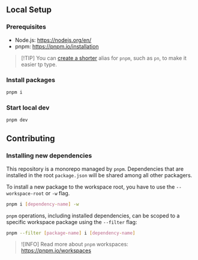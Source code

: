 ## Local Setup

### Prerequisites

- Node.js: https://nodejs.org/en/
- pnpm: https://pnpm.io/installation

> [!TIP] You can [create a shorter](https://pnpm.io/installation#using-a-shorter-alias) alias for `pnpm`, such as `pn`, to make it easier tp type.

### Install packages

```sh
pnpm i
```

### Start local dev

```sh
pnpm dev
```

## Contributing

### Installing new dependencies

This repository is a monorepo managed by `pnpm`. Dependencies that are installed in the root `package.json` will be shared among all other packagers.

To install a new package to the workspace root, you have to use the `--workspace-root` or `-w` flag.

```sh
pnpm i [dependency-name] -w
```

`pnpm` operations, including installed dependencies, can be scoped to a specific workspace package using the `--filter` flag:

```sh
pnpm --filter [package-name] i [dependency-name]
```

> ![INFO] Read more about `pnpm` workspaces: https://pnpm.io/workspaces
